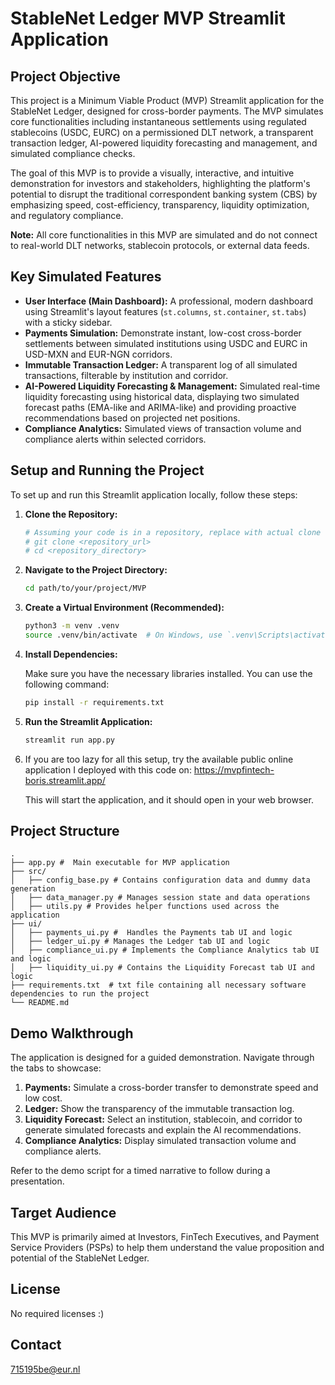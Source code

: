# StableNet Ledger MVP Streamlit Application

## Project Objective

This project is a Minimum Viable Product (MVP) Streamlit application for the StableNet Ledger, designed for cross-border payments. The MVP simulates core functionalities including instantaneous settlements using regulated stablecoins (USDC, EURC) on a permissioned DLT network, a transparent transaction ledger, AI-powered liquidity forecasting and management, and simulated compliance checks.

The goal of this MVP is to provide a visually, interactive, and intuitive demonstration for investors and stakeholders, highlighting the platform's potential to disrupt the traditional correspondent banking system (CBS) by emphasizing speed, cost-efficiency, transparency, liquidity optimization, and regulatory compliance.

**Note:** All core functionalities in this MVP are simulated and do not connect to real-world DLT networks, stablecoin protocols, or external data feeds.

## Key Simulated Features

*   **User Interface (Main Dashboard):** A professional, modern dashboard using Streamlit's layout features (`st.columns`, `st.container`, `st.tabs`) with a sticky sidebar.
*   **Payments Simulation:** Demonstrate instant, low-cost cross-border settlements between simulated institutions using USDC and EURC in USD-MXN and EUR-NGN corridors.
*   **Immutable Transaction Ledger:** A transparent log of all simulated transactions, filterable by institution and corridor.
*   **AI-Powered Liquidity Forecasting & Management:** Simulated real-time liquidity forecasting using historical data, displaying two simulated forecast paths (EMA-like and ARIMA-like) and providing proactive recommendations based on projected net positions.
*   **Compliance Analytics:** Simulated views of transaction volume and compliance alerts within selected corridors.

## Setup and Running the Project

To set up and run this Streamlit application locally, follow these steps:

1.  **Clone the Repository:**

    ```bash
    # Assuming your code is in a repository, replace with actual clone command
    # git clone <repository_url>
    # cd <repository_directory>
    ```

2.  **Navigate to the Project Directory:**

    ```bash
    cd path/to/your/project/MVP
    ```

3.  **Create a Virtual Environment (Recommended):**

    ```bash
    python3 -m venv .venv
    source .venv/bin/activate  # On Windows, use `.venv\Scripts\activate`
    ```

4.  **Install Dependencies:**

    Make sure you have the necessary libraries installed. You can use the following command:

    ```bash
    pip install -r requirements.txt
    ```

5.  **Run the Streamlit Application:**

    ```bash
    streamlit run app.py
    ```
6. If you are too lazy for all this setup, try the available public online application I deployed with this code on: https://mvpfintech-boris.streamlit.app/

    This will start the application, and it should open in your web browser.

## Project Structure

```plaintext
.
├── app.py #  Main executable for MVP application
├── src/
│   ├── config_base.py # Contains configuration data and dummy data generation
│   ├── data_manager.py # Manages session state and data operations
│   ├── utils.py # Provides helper functions used across the application
├── ui/
│   ├── payments_ui.py #  Handles the Payments tab UI and logic
│   ├── ledger_ui.py # Manages the Ledger tab UI and logic
│   ├── compliance_ui.py # Implements the Compliance Analytics tab UI and logic
│   ├── liquidity_ui.py # Contains the Liquidity Forecast tab UI and logic
├── requirements.txt  # txt file containing all necessary software dependencies to run the project
└── README.md  
```

## Demo Walkthrough

The application is designed for a guided demonstration. Navigate through the tabs to showcase:

1.  **Payments:** Simulate a cross-border transfer to demonstrate speed and low cost.
2.  **Ledger:** Show the transparency of the immutable transaction log.
3.  **Liquidity Forecast:** Select an institution, stablecoin, and corridor to generate simulated forecasts and explain the AI recommendations.
4.  **Compliance Analytics:** Display simulated transaction volume and compliance alerts.

Refer to the demo script for a timed narrative to follow during a presentation.

## Target Audience

This MVP is primarily aimed at Investors, FinTech Executives, and Payment Service Providers (PSPs) to help them understand the value proposition and potential of the StableNet Ledger.

## License

No required licenses :)

## Contact

715195be@eur.nl

